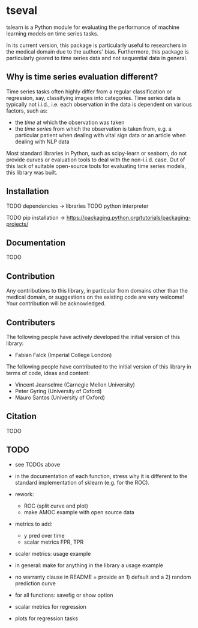 


tseval
======

tslearn is a Python module for evaluating the performance of machine learning models on time series tasks.

In its current version, this package is particularly useful to researchers in the medical domain due to the authors' bias. Furthermore, this package is particularly geared to time series data and not sequential data in general.



Why is time series evaluation different?
----------------------------------------

Time series tasks often highly differ from a regular classification or regression, say, classifying images into categories. Time series data is typically not i.i.d., i.e. each observation in the data is dependent on various factors, such as:
* the *time* at which the observation was taken
* the *time series* from which the observation is taken from, e.g. a particular patient when dealing with vital sign data or an article when dealing with NLP data

Most standard libraries in Python, such as scipy-learn or seaborn, do not provide curves or evaluation tools to deal with the non-i.i.d. case. Out of this lack of suitable open-source tools for evaluating time series models, this library was built.

Installation
------------

TODO dependencies -> libraries
TODO python interpreter

TODO pip installation -> https://packaging.python.org/tutorials/packaging-projects/


Documentation
-------------

TODO


Contribution
------------

Any contributions to this library, in particular from domains other than the medical domain, or suggestions on the existing code are very welcome!
Your contribution will be acknowledged.

Contributers
------------

The following people have actively developed the initial version of this library:

* Fabian Falck (Imperial College London)

The following people have contributed to the initial version of this library in terms of code, ideas and content:

* Vincent Jeanselme (Carnegie Mellon University)
* Peter Gyring (University of Oxford)
* Mauro Santos (University of Oxford)


Citation
--------

TODO

TODO
----

- see TODOs above
- in the documentation of each function, stress why it is different to the standard implementation of sklearn (e.g. for the ROC).
- rework:
    - ROC (split curve and plot)
    - make AMOC example with open source data
- metrics to add:
    - y pred over time
    - scalar metrics FPR, TPR
- scaler metrics: usage example

- in general: make for anything in the library a usage example
- no warranty clause in README
= provide an 1) default and a 2) random prediction curve


- for all functions: savefig or show option

- scalar metrics for regression

- plots for regression tasks
